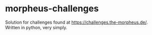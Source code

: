# morpheus-challenges
Solution for challenges found at https://challenges.the-morpheus.de/. Written in python, very simply.
